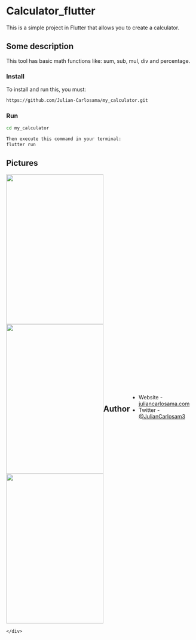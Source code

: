 # Calculator_flutter

This is a simple project in Flutter that allows you to create a calculator.

## Some description

This tool has basic math functions like: sum, sub, mul, div and percentage.

### Install

To install and run this, you must:

```bash
https://github.com/Julian-Carlosama/my_calculator.git
````
### Run 
```bash
cd my_calculator

Then execute this command in your terminal:
flutter run
````
## Pictures

<div style="display:flex; align-items: center;">
    <div style="flex:1">
        <img width="260" height="400" src="https://github.com/Julian-Carlosama/my_calculator/blob/main/screens/ImageCel1.png">
       <img width="260" height="400" src="https://github.com/Julian-Carlosama/my_calculator/blob/main/screens/xsmart.png">
       <img width="260" height="400" src="https://github.com/Julian-Carlosama/my_calculator/blob/main/screens/tablet10inch.png">

    </div>
 
</div>



## Author

- Website - [juliancarlosama.com](https://juliancarlosama.com)
- Twitter - [@JulianCarlosam3](https://www.twitter.com/JulianCarlosam3)

